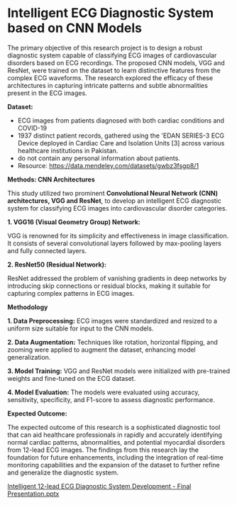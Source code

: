 # Intelligent ECG Diagnostic System based on CNN Models

The primary objective of this research project is to design a robust diagnostic system capable of classifying ECG images of cardiovascular disorders based on ECG recordings. The proposed CNN models, VGG and ResNet, were trained on the dataset to learn distinctive features from the complex ECG waveforms. The research explored the efficacy of these architectures in capturing intricate patterns and subtle abnormalities present in the ECG images.

**Dataset:**
- ECG images from patients diagnosed with both cardiac conditions and COVID-19 
- 1937 distinct patient records, gathered using the 'EDAN SERIES-3 ECG Device deployed in Cardiac Care and Isolation Units [3] across various healthcare institutions in Pakistan.
- do not contain any personal information about patients.
- Resource: https://data.mendeley.com/datasets/gwbz3fsgp8/1 


**Methods: CNN Architectures**

This study utilized two prominent **Convolutional Neural Network (CNN) architectures, VGG and ResNet**, to develop an intelligent ECG diagnostic system for classifying ECG images into cardiovascular disorder categories.

**1. VGG16 (Visual Geometry Group) Network:**

VGG is renowned for its simplicity and effectiveness in image classification. It consists of several convolutional layers followed by max-pooling layers and fully connected layers.

**2. ResNet50 (Residual Network):**

ResNet addressed the problem of vanishing gradients in deep networks by introducing skip connections or residual blocks, making it suitable for capturing complex patterns in ECG images.

**Methodology**

**1. Data Preprocessing:** ECG images were standardized and resized to a uniform size suitable for input to the CNN models.

**2. Data Augmentation:** Techniques like rotation, horizontal flipping, and zooming were applied to augment the dataset, enhancing model generalization.

**3. Model Training:** VGG and ResNet models were initialized with pre-trained weights and fine-tuned on the ECG dataset.

**4. Model Evaluation:** The models were evaluated using accuracy, sensitivity, specificity, and F1-score to assess diagnostic performance. 

**Expected Outcome:**

The expected outcome of this research is a sophisticated diagnostic tool that can aid healthcare professionals in rapidly and accurately identifying normal cardiac patterns, abnormalities, and potential myocardial disorders from 12-lead ECG images. The findings from this research lay the foundation for future enhancements, including the integration of real-time monitoring capabilities and the expansion of the dataset to further refine and generalize the diagnostic system. 


[Intelligent 12-lead ECG Diagnostic System Development - Final Presentation.pptx](https://github.com/user-attachments/files/15909110/Intelligent.12-lead.ECG.Diagnostic.System.Development.-.Final.Presentation.pptx)
